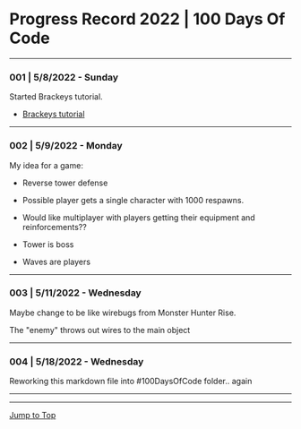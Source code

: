 <div id=top-of-doc></div>

# Progress Record 2022 | 100 Days Of Code

***

### 001 | 5/8/2022 - Sunday

Started Brackeys tutorial.

- [Brackeys tutorial](https://www.youtube.com/playlist?list=PLPV2KyIb3jR4u5jX8za5iU1cqnQPmbzG0)


***

### 002 | 5/9/2022 - Monday

My idea for a game:

- Reverse tower defense

- Possible player gets a single character with 1000 respawns.

- Would like multiplayer with players getting their equipment and reinforcements??

- Tower is boss

- Waves are players

***

### 003 | 5/11/2022 - Wednesday

Maybe change to be like wirebugs from Monster Hunter Rise.

The "enemy" throws out wires to the main object

***

### 004 | 5/18/2022 - Wednesday

Reworking this markdown file into #100DaysOfCode folder.. again
 

***



***

<div id=end-of-doc></div>

[Jump to Top](#top-of-doc)

